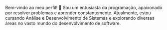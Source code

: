 Bem-vindo ao meu perfil! 👋
Sou um entusiasta da programação, apaixonado por resolver problemas e aprender constantemente. Atualmente, estou cursando Análise e Desenvolvimento de Sistemas e explorando diversas áreas no vasto mundo do desenvolvimento de software.
